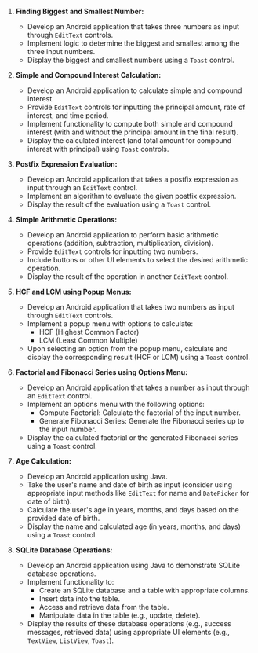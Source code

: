 1.  **Finding Biggest and Smallest Number:**
    * Develop an Android application that takes three numbers as input through `EditText` controls.
    * Implement logic to determine the biggest and smallest among the three input numbers.
    * Display the biggest and smallest numbers using a `Toast` control.

2.  **Simple and Compound Interest Calculation:**
    * Develop an Android application to calculate simple and compound interest.
    * Provide `EditText` controls for inputting the principal amount, rate of interest, and time period.
    * Implement functionality to compute both simple and compound interest (with and without the principal amount in the final result).
    * Display the calculated interest (and total amount for compound interest with principal) using `Toast` controls.

3.  **Postfix Expression Evaluation:**
    * Develop an Android application that takes a postfix expression as input through an `EditText` control.
    * Implement an algorithm to evaluate the given postfix expression.
    * Display the result of the evaluation using a `Toast` control.

4.  **Simple Arithmetic Operations:**
    * Develop an Android application to perform basic arithmetic operations (addition, subtraction, multiplication, division).
    * Provide `EditText` controls for inputting two numbers.
    * Include buttons or other UI elements to select the desired arithmetic operation.
    * Display the result of the operation in another `EditText` control.

5.  **HCF and LCM using Popup Menus:**
    * Develop an Android application that takes two numbers as input through `EditText` controls.
    * Implement a popup menu with options to calculate:
        * HCF (Highest Common Factor)
        * LCM (Least Common Multiple)
    * Upon selecting an option from the popup menu, calculate and display the corresponding result (HCF or LCM) using a `Toast` control.

6.  **Factorial and Fibonacci Series using Options Menu:**
    * Develop an Android application that takes a number as input through an `EditText` control.
    * Implement an options menu with the following options:
        * Compute Factorial: Calculate the factorial of the input number.
        * Generate Fibonacci Series: Generate the Fibonacci series up to the input number.
    * Display the calculated factorial or the generated Fibonacci series using a `Toast` control.

7.  **Age Calculation:**
    * Develop an Android application using Java.
    * Take the user's name and date of birth as input (consider using appropriate input methods like `EditText` for name and `DatePicker` for date of birth).
    * Calculate the user's age in years, months, and days based on the provided date of birth.
    * Display the name and calculated age (in years, months, and days) using a `Toast` control.

8.  **SQLite Database Operations:**
    * Develop an Android application using Java to demonstrate SQLite database operations.
    * Implement functionality to:
        * Create an SQLite database and a table with appropriate columns.
        * Insert data into the table.
        * Access and retrieve data from the table.
        * Manipulate data in the table (e.g., update, delete).
    * Display the results of these database operations (e.g., success messages, retrieved data) using appropriate UI elements (e.g., `TextView`, `ListView`, `Toast`).
